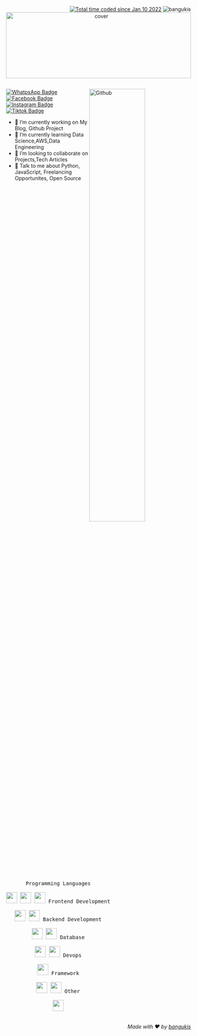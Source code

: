 <div align="right">
  <a href="https://wakatime.com/@621c6d6b-c5d8-477d-be7c-ba795b482ae2"><img src="https://wakatime.com/badge/user/621c6d6b-c5d8-477d-be7c-ba795b482ae2.svg" alt="Total time coded since Jan 10 2022" /></a>
  <img src="https://komarev.com/ghpvc/?username=bangukis&label=Profile%20views&color=0e75b6&style=flat" alt="bangukis" />
</div>

<div align="center">
<img width="100%" height = "180px" src="https://i.imgur.com/kx2eopf.png" alt="cover" />
</div>

## 
<img width="55%" align="right" alt="Github" src="https://github-readme-streak-stats.herokuapp.com/?user=bangukis" alt="bangukis" />

[![WhatpsApp Badge](https://img.shields.io/badge/-WhatsApp-2cee00?style=flat&logo=whatsapp&logoColor=white&link=https://wa.me/628987830346/)](https://wa.me/628987830346/)
[![Facebook Badge](https://img.shields.io/badge/-bangukiss-blue?style=flat&logo=facebook&logoColor=white&link=https://facebook.com/bangukiss/)](https://www.facebook.com/bangukiss/)
[![Instagram Badge](https://img.shields.io/badge/-bangukis-red?style=flat&logo=instagram&logoColor=white&link=https://ig.com/bangukis/)](https://ig.com/bangukis/)
[![Tiktok Badge](https://img.shields.io/badge/-bangukis-black?style=flat&logo=tiktok&logoColor=white&link=https://www.tiktok.com/@bangukis)](https://www.twitter.com/bangukiss/)


- 🔭 I’m currently working on My Blog, Github Project
- 🌱 I’m currently learning Data Science,AWS,Data Engineering 
- 👯 I’m looking to collaborate on Projects,Tech Articles 
- 💬 Talk to me about Python, JavaScript, Freelancing Opportunites, Open Source
## 

<p style="display: inline-block;" align="center">
  <kbd>
    <kbd>Programming Languages</kbd>
    <br>
    <br>
    <img width="30px" src="https://cdn.jsdelivr.net/gh/devicons/devicon/icons/javascript/javascript-original.svg" />
    <img width="30px" src="https://cdn.jsdelivr.net/gh/devicons/devicon/icons/php/php-original.svg" />
    <img width="30px" src="https://cdn.jsdelivr.net/gh/devicons/devicon/icons/python/python-original.svg" />
  </kbd>
  <kbd>
    <kbd>Frontend Development</kbd>
    <br>
    <br>
    <img width="30px" src="https://cdn.jsdelivr.net/gh/devicons/devicon/icons/html5/html5-original.svg" /> 
    <img width="30px" src="https://cdn.jsdelivr.net/gh/devicons/devicon/icons/bootstrap/bootstrap-original.svg" />
  </kbd>
  <kbd>
    <kbd>Backend Development</kbd>
    <br>
    <br>
    <img width="30px" src="https://cdn.jsdelivr.net/gh/devicons/devicon/icons/nodejs/nodejs-original.svg" />
    <img width="30px" src="https://cdn.jsdelivr.net/gh/devicons/devicon/icons/nginx/nginx-original.svg" />
  </kbd>
  <kbd>
    <kbd>Database</kbd>
    <br>
    <br>
    <img width="30px" src="https://cdn.jsdelivr.net/gh/devicons/devicon/icons/mysql/mysql-original-wordmark.svg" />
    <img width="30px" src="https://cdn.jsdelivr.net/gh/devicons/devicon/icons/oracle/oracle-original.svg" />
  </kbd>
  <kbd>
    <kbd>Devops</kbd>
    <br>
    <br>
    <img width="30px" src="https://cdn.jsdelivr.net/gh/devicons/devicon/icons/bash/bash-original.svg" />
  </kbd>
  <kbd>
    <kbd>Framework</kbd>
    <br>
    <br>
    <img width="30px" src="https://cdn.jsdelivr.net/gh/devicons/devicon/icons/laravel/laravel-plain-wordmark.svg" />
    <img width="30px" src="https://cdn.jsdelivr.net/gh/devicons/devicon/icons/codeigniter/codeigniter-plain-wordmark.svg" />
  </kbd>
  <kbd>
    <kbd>Other</kbd>
    <br>
    <br>
    <img width="30px" src="https://cdn.jsdelivr.net/gh/devicons/devicon/icons/git/git-original-wordmark.svg" />
  </kbd>
</p>

<h6 align="right">Made with ❤️ by <a href="https://github.com/bangukis">bangukis</a></h6>
